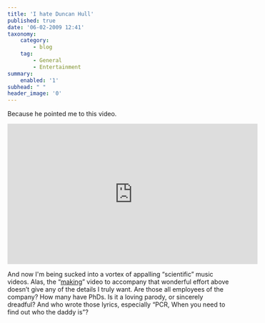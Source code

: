 ```yaml
---
title: 'I hate Duncan Hull'
published: true
date: '06-02-2009 12:41'
taxonomy:
    category:
        - blog
    tag:
        - General
        - Entertainment
summary:
    enabled: '1'
subhead: " "
header_image: '0'
---
```


Because he pointed me to this video.

<iframe width="560" height="315" src="https://www.youtube.com/embed/7uafUVNkuzg" title="YouTube video player" frameborder="0" allow="accelerometer; autoplay; clipboard-write; encrypted-media; gyroscope; picture-in-picture" allowfullscreen></iframe>

And now I'm being sucked into a vortex of appalling “scientific” music videos. Alas, the “[making](http://www.youtube.com/watch?v=E3dPV0FQOaI&feature=related)” video to accompany that wonderful effort above doesn’t give any of the details I truly want. Are those all employees of the company? How many have PhDs. Is it a loving parody, or sincerely dreadful? And who wrote those lyrics, especially “PCR, When you need to find out who the daddy is”?
